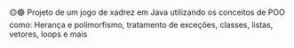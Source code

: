 🟡🟢 Projeto de um jogo de xadrez em Java utilizando os conceitos de POO como:
Herança e polimorfismo, tratamento de exceções, classes, listas, vetores, loops e mais
